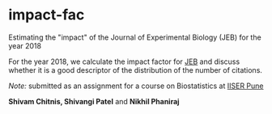 # impact-fac

Estimating the "impact" of the Journal of Experimental Biology (JEB) for the year 2018

For the year 2018, we calculate the impact factor for [JEB](https://www.google.com/search?client=safari&rls=en&q=journal+of+experimental+biology&ie=UTF-8&oe=UTF-8) and discuss whether it is a good descriptor of the distribution of the number of citations.

_Note:_ submitted as an assignment for a course on Biostatistics at [IISER Pune](http://www.iiserpune.ac.in)

__Shivam Chitnis, Shivangi Patel__ and __Nikhil Phaniraj__
